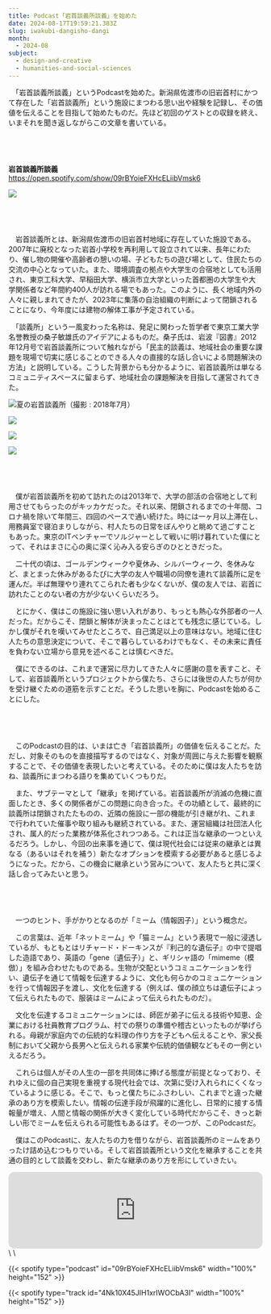 ```yaml
---
title: Podcast「岩首談義所談義」を始めた
date: 2024-08-17T19:59:21.383Z
slug: iwakubi-dangisho-dangi
month:
  - 2024-08
subject:
  - design-and-creative
  - humanities-and-social-sciences
---
```

　「岩首談義所談義」というPodcastを始めた。新潟県佐渡市の旧岩首村にかつて存在した「岩首談義所」という施設にまつわる思い出や経験を記録し、その価値を伝えることを目指して始めたものだ。先ほど初回のゲストとの収録を終え、いまそれを聞き返しながらこの文章を書いている。

###### 　﻿

**岩首談義所談義**\
<https://open.spotify.com/show/09rBYoieFXHcELiibVmsk6>

![](/images/diary/iwakubi-dangisho-dangi/8.webp)

###### 　﻿

　岩首談義所とは、新潟県佐渡市の旧岩首村地域に存在していた施設である。2007年に廃校となった岩首小学校を再利用して設立されて以来、長年にわたり、催し物の開催や高齢者の憩いの場、子どもたちの遊び場として、住民たちの交流の中心となっていた。また、環境調査の拠点や大学生の合宿地としても活用され、東京工科大学、早稲田大学、横浜市立大学といった首都圏の大学生や大学関係者など年間約400人が訪れる場でもあった。このように、長く地域内外の人々に親しまれてきたが、2023年に集落の自治組織の判断によって閉鎖されることになり、今年度には建物の解体工事が予定されている。

　「談義所」という一風変わった名称は、発足に関わった哲学者で東京工業大学名誉教授の桑子敏雄氏のアイデアによるものだ。桑子氏は、岩波『図書』2012年12月号で岩首談義所について触れながら「民主的談義は、地域社会の重要な課題を現場で切実に感じることのできる人々の直接的な話し合いによる問題解決の方法」と説明している。こうした背景からも分かるように、岩首談義所は単なるコミュニティスペースに留まらず、地域社会の課題解決を目指して運営されてきた。

![夏の岩首談義所（撮影 : 2018年7月）](/images/diary/iwakubi-dangisho-dangi/9.webp)

![](/images/diary/iwakubi-dangisho-dangi/10.webp)

![](/images/diary/iwakubi-dangisho-dangi/11.webp)

![](/images/diary/iwakubi-dangisho-dangi/12.webp)

###### 　﻿

　僕が岩首談義所を初めて訪れたのは2013年で、大学の部活の合宿地として利用させてもらったのがキッカケだった。それ以来、閉鎖されるまでの十年間、コロナ禍を除いて年間三、四回のペースで通い続けた。時には一ヶ月以上滞在し、用務員室で寝泊まりしながら、村人たちの日常をぼんやりと眺めて過ごすこともあった。東京のITベンチャーでソルジャーとして戦いに明け暮れていた僕にとって、それはまさに心の奥に深く沁み入る安らぎのひとときだった。

　二十代の頃は、ゴールデンウィークや夏休み、シルバーウィーク、冬休みなど、まとまった休みがあるたびに大学の友人や職場の同僚を連れて談義所に足を運んだ。半ば無理やり連れてこられた者も少なくないが、僕の友人では、岩首に訪れたことのない者の方が少ないくらいだろう。

　とにかく、僕はこの施設に強い思い入れがあり、もっとも熱心な外部者の一人だった。だからこそ、閉鎖と解体が決まったことはとても残念に感じている。しかし僕がそれを嘆いてみせたところで、自己満足以上の意味はない。地域に住む人たちの意思決定について、そこで暮らしているわけでもなく、その未来に責任を負わない立場から意見を述べることは慎むべきだ。

　僕にできるのは、これまで運営に尽力してきた人々に感謝の意を表すこと、そして、岩首談義所というプロジェクトから僕たち、さらには後世の人たちが何かを受け継ぐための道筋を示すことだ。そうした思いを胸に、Podcastを始めることにした。

###### 　﻿

　このPodcastの目的は、いまは亡き「岩首談義所」の価値を伝えることだ。ただし、対象そのものを直接描写するのではなく、対象が周囲に与えた影響を観察することで、その価値を表現したいと考えている。そのために僕は友人たちを訪ね、談義所にまつわる語りを集めていくつもりだ。

　また、サブテーマとして「継承」を掲げている。岩首談義所が消滅の危機に直面したとき、多くの関係者がこの問題に向き合った。その功績として、最終的に談義所は閉鎖されたたものの、近隣の施設に一部の機能が引き継がれ、これまで行われていた催事や取り組みも継続されている。また、運営組織は社団法人化され、属人的だった業務が体系化されつつある。これは正当な継承の一つといえるだろう。しかし、今回の出来事を通じて、僕は現代社会には従来の継承とは異なる（あるいはそれを補う）新たなオプションを模索する必要があると感じるようになった。だから、この機会に継承という営みについて、友人たちと共に深く話し合ってみたいと思う。

###### 　﻿

　一つのヒント、手がかりとなるのが「ミーム（情報因子）」という概念だ。

　この言葉は、近年「ネットミーム」や「猫ミーム」という表現で一般に浸透しているが、もともとはリチャード・ドーキンスが『利己的な遺伝子』の中で提唱した造語であり、英語の「gene（遺伝子）」と、ギリシャ語の「mimeme（模倣）」を組み合わせたものである。生物が交配というコミュニケーションを行い、遺伝子を通じて情報を伝達するように、文化も何らかのコミュニケーションを行って情報因子を渡し、文化を伝達する（例えば、僕の顔立ちは遺伝子によって伝えられたもので、服装はミームによって伝えられたものだ）。

　文化を伝達するコミュニケーションには、師匠が弟子に伝える技術や知恵、企業における社員教育プログラム、村での祭りの準備や稽古といったものが挙げられる。母親が家庭内での伝統的な料理の作り方を子どもへ伝えることや、家父長制において父親から長男へと伝えられる家業や伝統的価値観などもその一例といえるだろう。

　これらは個人がその人生の一部を共同体に捧げる態度が前提となっており、それゆえに個の自己実現を重視する現代社会では、次第に受け入れられにくくなっているように感じる。そこで、もっと僕たちにふさわしい、これまでと違った継承のあり方を模索したい。情報の伝達手段が飛躍的に進化し、日常的に接する情報量が増え、人間と情報の関係が大きく変化している時代だからこそ、きっと新しい形でミームを伝えられる可能性もあるはず。その一つが、このPodcastだ。

　僕はこのPodcastに、友人たちの力を借りながら、岩首談義所のミームをありったけ詰め込むつもりでいる。そして岩首談義所という文化を継承することを共通の目的として談義を交わし、新たな継承のあり方を形にしていきたい。

<iframe style="border-radius:12px" src="https://open.spotify.com/embed/show/09rBYoieFXHcELiibVmsk6?utm_source=generator" width="100%" height="152" frameBorder="0" allowfullscreen="" allow="autoplay; clipboard-write; encrypted-media; fullscreen; picture-in-picture" loading="lazy"></iframe>\
\

{{< spotify type="podcast" id="09rBYoieFXHcELiibVmsk6" width="100%" height="152" >}}

{{< spotify type="track id="4Nk10X45JIH1xrIWOCbA3I" width="100%" height="152" >}}